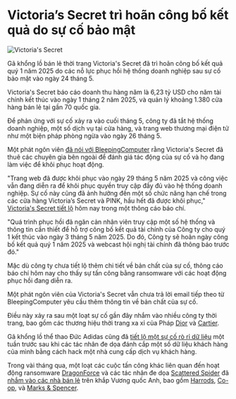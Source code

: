 # Victoria’s Secret trì hoãn công bố kết quả do sự cố bảo mật

![Victoria's Secret](https://www.bleepstatic.com/content/hl-images/2025/05/29/Victoria-s-Secret.jpg)

Gã khổng lồ bán lẻ thời trang Victoria's Secret đã trì hoãn công bố kết quả quý 1 năm 2025 do các nỗ lực phục hồi hệ thống doanh nghiệp sau sự cố bảo mật vào ngày 24 tháng 5.

Victoria's Secret báo cáo doanh thu hàng năm là 6,23 tỷ USD cho năm tài chính kết thúc vào ngày 1 tháng 2 năm 2025, và quản lý khoảng 1.380 cửa hàng bán lẻ tại gần 70 quốc gia.

Để phản ứng với sự cố xảy ra vào cuối tháng 5, công ty đã tắt hệ thống doanh nghiệp, một số dịch vụ tại cửa hàng, và trang web thương mại điện tử như một biện pháp phòng ngừa vào ngày 26 tháng 5.

Một phát ngôn viên [đã nói với BleepingComputer](https://www.bleepingcomputer.com/news/security/victorias-secret-takes-down-website-after-security-incident/) rằng Victoria's Secret đã thuê các chuyên gia bên ngoài để đánh giá tác động của sự cố và họ đang làm việc để khôi phục hoạt động.

"Trang web đã được khôi phục vào ngày 29 tháng 5 năm 2025 và công việc vẫn đang diễn ra để khôi phục quyền truy cập đầy đủ vào hệ thống doanh nghiệp. Sự cố này cũng đã ảnh hưởng đến một số chức năng hạn chế trong các cửa hàng Victoria’s Secret và PINK, hầu hết đã được khôi phục," [Victoria's Secret tiết lộ](http://www.globenewswire.com/news-release/2025/06/03/3092718/0/en/Victoria-s-Secret-Co-Provides-First-Quarter-2025-Preliminary-Results-and-Update-on-Security-Incident-Involving-Information-Technology-Systems.html) hôm nay trong một thông cáo báo chí.

"Quá trình phục hồi đã ngăn cản nhân viên truy cập một số hệ thống và thông tin cần thiết để hỗ trợ công bố kết quả tài chính của Công ty cho quý 1 kết thúc vào ngày 3 tháng 5 năm 2025\. Do đó, Công ty sẽ hoãn ngày công bố kết quả quý 1 năm 2025 và webcast hội nghị tài chính đã thông báo trước đó."

Mặc dù công ty chưa tiết lộ thêm chi tiết về bản chất của sự cố, thông cáo báo chí hôm nay cho thấy sự tấn công bằng ransomware với các hoạt động phục hồi đang diễn ra.

Một phát ngôn viên của Victoria's Secret vẫn chưa trả lời email tiếp theo từ BleepingComputer yêu cầu thêm thông tin về bản chất của sự cố.

Điều này xảy ra sau một loạt sự cố gần đây nhắm vào nhiều công ty thời trang, bao gồm các thương hiệu thời trang xa xỉ của Pháp [Dior](https://www.bleepingcomputer.com/news/security/fashion-giant-dior-discloses-cyberattack-warns-of-data-breach/) và [Cartier](https://www.bleepingcomputer.com/news/security/cartier-discloses-data-breach-amid-fashion-brand-cyberattacks/).

Gã khổng lồ thể thao Đức Adidas cũng đã [tiết lộ một sự cố rò rỉ dữ liệu](https://www.bleepingcomputer.com/news/security/adidas-warns-of-data-breach-after-customer-service-provider-hack/) một tuần trước sau khi các tác nhân đe dọa đánh cắp một số dữ liệu khách hàng của mình bằng cách hack một nhà cung cấp dịch vụ khách hàng.

Trong vài tháng qua, một loạt các cuộc tấn công khác liên quan đến hoạt động ransomware [DragonForce](https://www.bleepingcomputer.com/news/security/co-op-confirms-data-theft-after-dragonforce-ransomware-claims-attack/) và các tác nhân đe dọa [Scattered Spider](https://www.bleepingcomputer.com/news/security/marks-and-spencer-breach-linked-to-scattered-spider-ransomware-attack/) đã [nhắm vào các nhà bán lẻ](https://www.bleepingcomputer.com/tag/retail-store/) trên khắp Vương quốc Anh, bao gồm [Harrods](https://www.bleepingcomputer.com/news/security/harrods-the-next-uk-retailer-targeted-in-a-cyberattack/), [Co-op](https://www.bleepingcomputer.com/news/security/uk-retailer-co-op-shuts-down-some-it-systems-after-hack-attempt/), và [Marks & Spencer](https://www.bleepingcomputer.com/news/security/marks-and-spencer-confirms-a-cyberattack-as-customers-face-delayed-orders/).
